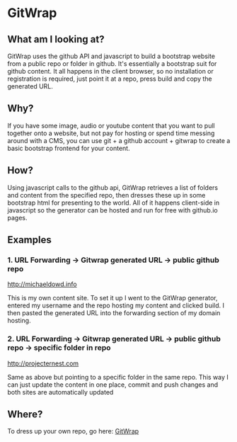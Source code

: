 # GitWrap

## What am I looking at?
GitWrap uses the github API and javascript to build a bootstrap website from a public repo or folder in github. It's essentially a bootstrap suit for github content. It all happens in the client browser, so no installation or registration is required, just point it at a repo, press build and copy the generated URL.

## Why?
If you have some image, audio or youtube content that you want to pull together onto a website, but not pay for hosting or spend time messing around with a CMS, you can use git + a github account + gitwrap to create a basic bootstrap frontend for your content.

## How?
Using javascript calls to the github api, GitWrap retrieves a list of folders and content from the specified repo, then dresses these up in some bootstrap html for presenting to the world. All of it happens client-side in javascript so the generator can be hosted and run for free with github.io pages.

## Examples
### 1. URL Forwarding -> Gitwrap generated URL -> public github repo

http://michaeldowd.info

This is my own content site. To set it up I went to the GitWrap generator, entered my username and the repo hosting my content and clicked build. I then pasted the generated URL into the forwarding section of my domain hosting.

### 2. URL Forwarding -> Gitwrap generated URL -> public github repo -> specific folder in repo

http://projecternest.com

Same as above but pointing to a specific folder in the same repo. This way I can just update the content in one place, commit and push changes and both sites are automatically updated

## Where?
To dress up your own repo, go here: [GitWrap](https://michaeldowd2.github.io/GitWrap/)

